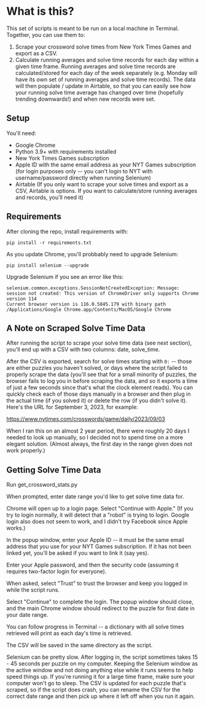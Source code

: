 # What is this?

This set of scripts is meant to be run on a local machine in Terminal. Together, you can use them to:

1. Scrape your crossword solve times from New York Times Games and export as a CSV. 
2. Calculate running averages and solve time records for each day within a given time frame. Running averages and solve time records are calculated/stored for each day of the week separately (e.g. Monday will have its own set of running averages and solve time records). The data will then populate / update in Airtable, so that you can easily see how your running solve time average has changed over time (hopefully trending downwards!) and when new records were set. 

## Setup

You'll need:

- Google Chrome
- Python 3.9+ with requirements installed
- New York Times Games subscription
- Apple ID with the same email address as your NYT Games subscription (for login purposes only -- you can't login to NYT with username/password directly when running Selenium)
- Airtable (If you only want to scrape your solve times and export as a CSV, Airtable is options. If you want to calculate/store running averages and records, you'll need it)

## Requirements

After cloning the repo, install requirements with:

    pip install -r requirements.txt

As you update Chrome, you'll probbably need to upgrade Selenium:

    pip install selenium --upgrade

Upgrade Selenium if you see an error like this:

    selenium.common.exceptions.SessionNotCreatedException: Message: session not created: This version of ChromeDriver only supports Chrome version 114
    Current browser version is 116.0.5845.179 with binary path /Applications/Google Chrome.app/Contents/MacOS/Google Chrome

## A Note on Scraped Solve Time Data

After running the script to scrape your solve time data (see next section), you'll end up with a CSV with two columns: date, solve_time. 

After the CSV is exported, search for solve times starting with `0:` -- those are either puzzles you haven't solved, or days where the script failed to properly scrape the data (you'll see that for a small minority of puzzles, the browser fails to log you in before scraping the data, and so it exports a time of just a few seconds since that's what the clock element reads). You can quickly check each of those days manually in a browser and then plug in the actual time (if you solved it) or delete the row (if you didn't solve it). Here's the URL for September 3, 2023, for example:

https://www.nytimes.com/crosswords/game/daily/2023/09/03

When I ran this on an almost 2 year period, there were roughly 20 days I needed to look up manually, so I decided not to spend time on a more elegant solution. (Almost always, the first day in the range given does not work properly.)

## Getting Solve Time Data

Run get_crossword_stats.py

When prompted, enter date range you'd like to get solve time data for.

Chrome will open up to a login page. Select "Continue with Apple." (If you try to login normally, it will detect that a "robot" is trying to login. Google login also does not seem to work, and I didn't try Facebook since Apple works.)

In the popup window, enter your Apple ID -- it must be the same email address that you use for your NYT Games subscription. If it has not been linked yet, you'll be asked if you want to link it (say yes).

Enter your Apple password, and then the security code (assuming it requires two-factor login for everyone).

When asked, select "Trust" to trust the browser and keep you logged in while the script runs.

Select "Continue" to complete the login. The popup window should close, and the main Chrome window should redirect to the puzzle for first date in your date range.

You can follow progress in Terminal -- a dictionary with all solve times retrieved will print as each day's time is retrieved. 

The CSV will be saved in the same directory as the script. 

Selenium can be pretty slow. After logging in, the script sometimes takes 15 - 45 seconds per puzzle on my computer. Keeping the Selenium window as the active window and not doing anything else while it runs seems to help speed things up. If you're running it for a large time frame, make sure your computer won't go to sleep. The CSV is updated for each puzzle that's scraped, so if the script does crash, you can rename the CSV for the correct date range and then pick up where it left off when you run it again.








